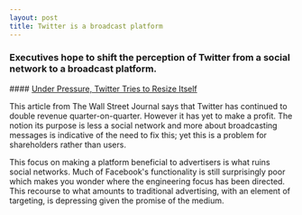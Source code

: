 ```yaml
---
layout: post
title: Twitter is a broadcast platform
---
```


### Executives hope to shift the perception of Twitter from a social network to a broadcast platform.

#### [Under Pressure, Twitter Tries to Resize Itself](http://online.wsj.com/articles/under-pressure-twitter-tries-to-resize-itself-1405632019)

This article from The Wall Street Journal says that Twitter has continued to double revenue quarter-on-quarter. However it has yet to make a profit. The notion its purpose is less a social network and more about broadcasting messages is indicative of the need to fix this; yet this is a problem for shareholders rather than users.

This focus on making a platform beneficial to advertisers is what ruins social networks. Much of Facebook's functionality is still surprisingly poor which makes you wonder where the engineering focus has been directed. This recourse to what amounts to traditional advertising, with an element of targeting, is depressing given the promise of the medium.